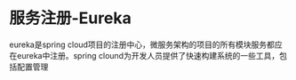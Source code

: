 # 服务注册-Eureka

eureka是spring cloud项目的注册中心，微服务架构的项目的所有模块服务都应在eureka中注册。spring clound为开发人员提供了快速构建系统的一些工具，包括配置管理

